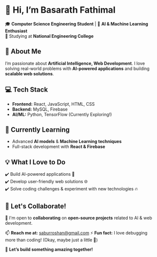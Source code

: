 # 👋 Hi, I’m Basarath Fathimal  

🎓 **Computer Science Engineering Student** | 🤖 **AI & Machine Learning Enthusiast**  
📍 Studying at **National Engineering College**  

## 🚀 About Me  
I’m passionate about **Artificial Intelligence, Web Development**. I love solving real-world problems with **AI-powered applications** and building **scalable web solutions**.  

## 💻 Tech Stack  
- **Frontend:** React, JavaScript, HTML, CSS  
- **Backend:** MySQL, Firebase  
- **AI/ML:** Python, TensorFlow (Currently Exploring!)  

## 🌱 Currently Learning  
- Advanced **AI models** & **Machine Learning techniques**  
- Full-stack development with **React & Firebase**  

## 💡 What I Love to Do  
✔️ Build AI-powered applications 🤖  
✔️ Develop user-friendly web solutions 🌐  
✔️ Solve coding challenges & experiment with new technologies 🔥  

## 🤝 Let's Collaborate!  
💞 I'm open to **collaborating** on **open-source projects** related to AI & web development.  

📫 **Reach me at:** saburroshan@gmail.com
⚡ **Fun fact:** I love debugging more than coding! (Okay, maybe just a little 🤭)  

🚀 **Let’s build something amazing together!**  
